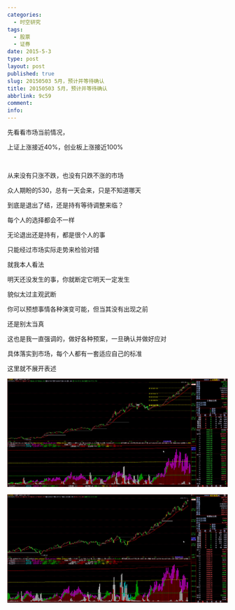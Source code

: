 ```yaml
---
categories:
  - 时空研究
tags:
  - 股票
  - 证券
date: 2015-5-3
type: post
layout: post
published: true
slug: 20150503 5月，预计并等待确认
title: 20150503 5月，预计并等待确认
abbrlink: 9c59
comment:
info:
---
```

先看看市场当前情况，

上证上涨接近40%，创业板上涨接近100%

​

从来没有只涨不跌，也没有只跌不涨的市场

众人期盼的530，总有一天会来，只是不知道哪天

到底是退出了结，还是持有等待调整来临？

每个人的选择都会不一样

无论退出还是持有​，都是很个人的事

只能经过市场实际走势来检验对错​


就我本人看法

明天还没发生的事，你就断定它明天一定发生

貌似太过主观武断

你可以预想事情各种演变可能，但当其没有出现之前

还是​别太当真

这也是我一直强调的，做好各种预案，一旦确认并做好应对

具体落实到市场，每个人都有一套适应自己的标准

这里就不展开表述

![20150503-0](/images/20150503-0.jpeg)

![20150503-1](/images/20150503-1.jpeg)